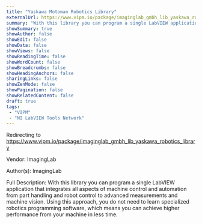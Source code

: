 ```yaml
---
title: "Yaskawa Motoman Robotics Library"
externalUrl: https://www.vipm.io/package/imaginglab_gmbh_lib_yaskawa_robotics_library
summary: "With this library you can program a single LabVIEW application that integrates all aspects of machine control and automation from part handling and robot control to advanced measurements and machine vision."
showSummary: true
showAuthor: false
showEdit: false
showData: false
showViews: false
showReadingTime: false
showWordCount: false
showBreadcrumbs: false
showHeadingAnchors: false
sharingLinks: false
showZenMode: false
showPagination: false
showRelatedContent: false
draft: true
tags:
 - "VIPM"
 - "NI LabVIEW Tools Network"
---
```


Redirecting to https://www.vipm.io/package/imaginglab_gmbh_lib_yaskawa_robotics_library

Vendor: ImagingLab

Author(s): ImagingLab
 
Full Description:
With this library you can program a single LabVIEW application that integrates all aspects of machine control and automation from part handling and robot control to advanced measurements and machine vision. Using this approach, you do not need to learn specialized robotics programming software, which means you can achieve higher performance from your machine in less time.